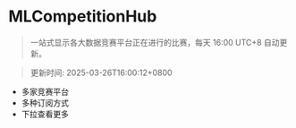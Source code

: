# MLCompetitionHub

> 一站式显示各大数据竞赛平台正在进行的比赛，每天 16:00 UTC+8 自动更新。
  
> 更新时间: 2025-03-26T16:00:12+0800 

* 多家竞赛平台
* 多种订阅方式
* 下拉查看更多
